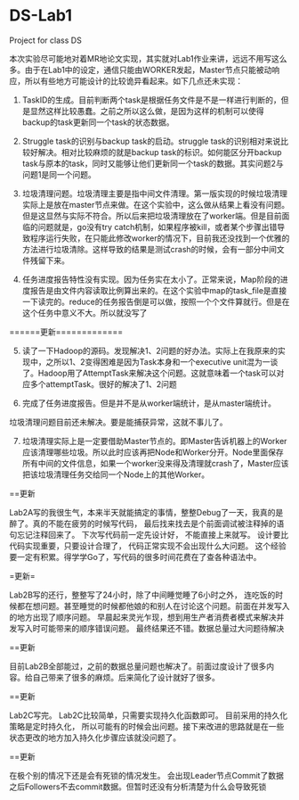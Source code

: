 # DS-Lab1
 Project for class DS

本次实验尽可能地对着MR地论文实现，其实就对Lab1作业来讲，远远不用写这么多。由于在Lab1中的设定，通信只能由WORKER发起，Master节点只能被动响应，所以有些地方可能设计的比较诡异看起来。如下几点还未实现：
1. TaskID的生成。目前判断两个task是根据任务文件是不是一样进行判断的，但是显然这样比较愚蠢。之前之所以这么做，是因为这样的机制可以使得backup的task更新同一个task的状态数据。
2. Struggle task的识别与backup task的启动。struggle task的识别相对来说比较好解决。相对比较麻烦的就是backup task的标识。如何能区分开backup task与原本的task，同时又能够让他们更新同一个task的数据。其实问题2与问题1是同一个问题。
3. 垃圾清理问题。垃圾清理主要是指中间文件清理。第一版实现的时候垃圾清理实际上是放在master节点来做。在这个实验中，这么做从结果上看没有问题。但是这显然与实际不符合。所以后来把垃圾清理放在了worker端。但是目前面临的问题就是，go没有try catch机制，如果程序被kill，或者某个步骤出错导致程序运行失败，在只能此修改worker的情况下，目前我还没找到一个优雅的方法进行垃圾清除。这样导致的结果是测试crash的时候，会有一部分中间文件残留下来。

4. 任务进度报告特性没有实现。因为任务实在太小了。正常来说，Map阶段的进度报告是由文件内容读取比例算出来的。在这个实验中map的task_file是直接一下读完的。reduce的任务报告倒是可以做，按照一个个文件算就行。但是在这个任务中意义不大。所以就没写了

======更新=============

5. 读了一下Hadoop的源码。发现解决1、2问题的好办法。实际上在我原来的实现中，之所以1、2变得困难是因为Task本身和一个executive unit混为一谈了。Hadoop用了AttemptTask来解决这个问题。这就意味着一个task可以对应多个attemptTask。很好的解决了1、2问题

6. 完成了任务进度报告。但是并不是从worker端统计，是从master端统计。

垃圾清理问题目前还未解决。要是能捕获异常，这就不事儿了。

7. 垃圾清理实际上是一定要借助Master节点的。即Master告诉机器上的Worker应该清理哪些垃圾。所以此时应该再把Node和Worker分开。Node里面保存所有中间的文件信息，如果一个worker没来得及清理就crash了，Master应该把该垃圾清理任务交给同一个Node上的其他Worker。

==更新

Lab2A写的我很生气，本来半天就能搞定的事情，整整Debug了一天，我真的是醉了。真的不能在疲劳的时候写代码， 最后找来找去是个前面调试被注释掉的语句忘记注释回来了。 下次写代码前一定先设计好， 不能直接上来就写。 设计要比代码实现重要，只要设计合理了， 代码正常实现不会出现什么大问题。 这个经验要一定有积累。得学学Go了，写代码的很多时间花费在了查各种语法中。

=更新=

Lab2B写的还行，整整写了24小时，除了中间睡觉睡了6小时之外， 连吃饭的时候都在想问题。甚至睡觉的时候都他娘的和别人在讨论这个问题。前面在并发写入的地方出现了顺序问题。 早晨起来灵光乍现，想到用生产者消费者模式来解决并发写入时可能带来的顺序错误问题。 最终结果还不错。数据总量过大问题待解决

==更新


目前Lab2B全部能过，之前的数据总量问题也解决了。前面过度设计了很多内容。给自己带来了很多的麻烦。后来简化了设计就好了很多。 


==更新

Lab2C写完。 Lab2C比较简单，只需要实现持久化函数即可。 目前采用的持久化策略是定时持久化， 所以可能有的时候会出问题。接下来改进的思路就是在一些状态更改的地方加入持久化步骤应该就没问题了。 


==更新

在极个别的情况下还是会有死锁的情况发生。 会出现Leader节点Commit了数据之后Followers不去commit数据。但暂时还没有分析清楚为什么会导致死锁

